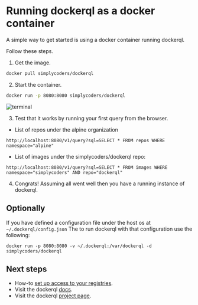 # Running dockerql as a docker container

A simple way to get started is using a docker container running dockerql. 

Follow these steps.

1. Get the image.

~~~bash
docker pull simplycoders/dockerql
~~~

2. Start the container.

~~~bash
docker run -p 8080:8080 simplycoders/dockerql
~~~

![terminal](./terminal.png)

3. Test that it works by running your first query from the browser.

* List of repos under the alpine organization 
~~~
http://localhost:8080/v1/query?sql=SELECT * FROM repos WHERE namespace="alpine"
~~~

* List of images under the simplycoders/dockerql repo:
~~~
http://localhost:8080/v1/query?sql=SELECT * FROM images WHERE namespace="simplycoders" AND repo="dockerql"
~~~

4. Congrats! Assuming all went well then you have a running instance of dockerql.

## Optionally

If you have defined a configuration file under the host os at `~/.dockerql/config.json`
The to run dockerql with that configuration use the following:

~~~
docker run -p 8080:8080 -v ~/.dockerql:/var/dockerql -d simplycoders/dockerql
~~~

## Next steps

* How-to [set up access to your registries](./set-up-access-to-registries).
* Visit the dockerql [docs](./).
* Visit the dockerql [project page](https://github.com/simplyCoders/dockerql).

